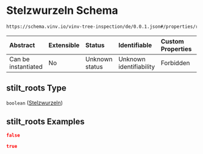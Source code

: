 # Stelzwurzeln Schema

```txt
https://schema.vinv.io/vinv-tree-inspection/de/0.0.1.json#/properties/root/properties/stilt_roots
```



| Abstract            | Extensible | Status         | Identifiable            | Custom Properties | Additional Properties | Access Restrictions | Defined In                                                                                                                 |
| :------------------ | :--------- | :------------- | :---------------------- | :---------------- | :-------------------- | :------------------ | :------------------------------------------------------------------------------------------------------------------------- |
| Can be instantiated | No         | Unknown status | Unknown identifiability | Forbidden         | Allowed               | none                | [dereferenced.doc.json\*](../../../../../../vinv-schemas/vinv-tree/out/0.0.1/dereferenced.doc.json "open original schema") |

## stilt\_roots Type

`boolean` ([Stelzwurzeln](dereferenced-properties-wurzel-properties-stelzwurzeln.md))

## stilt\_roots Examples

```json
false
```

```json
true
```
